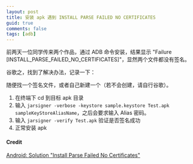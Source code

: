 ```yaml
---
layout: post
title: 安装 apk 遇到 INSTALL PARSE FAILED NO CERTIFICATES
guid: true
comments: false
tags: [adb]
---
```


前两天一位同学传来两个作品，通过 ADB 命令安装，结果显示 "Failure [INSTALL_PARSE_FAILED_NO_CERTIFICATES]"，显然两个文件都没有签名。

谷歌之，找到了解决办法，记录一下：

随便找一个签名文件，或者自己新建一个（若不会创建，请自行谷歌）。

1. 在终端下 cd 到目标 apk 目录
2. 输入 `jarsigner -verbose -keystore sample.keystore Test.apk sampleKeyStoreAliasName`，之后会要求输入 Alias 密码。
3. 输入 `jarsigner -verify Test.apk` 验证是否签名成功
4. 正常安装 apk

#### Credit
[Android: Solution "Install Parse Failed No Certificates"](https://dzone.com/articles/android-solution-install-parse-1)
